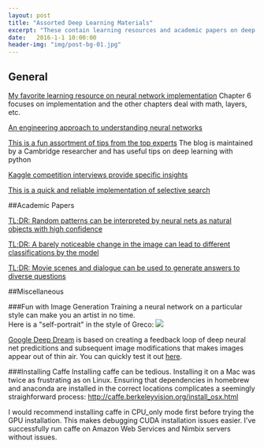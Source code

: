 ```yaml
---
layout: post
title: "Assorted Deep Learning Materials"
excerpt: "These contain learning resources and academic papers on deep learning"
date:   2016-1-1 10:00:00
header-img: "img/post-bg-01.jpg"
---
```


## General

[My favorite learning resource on neural network implementation](http://neuralnetworksanddeeplearning.com/chap6.html)
Chapter 6 focuses on implementation and the other chapters deal with math, layers, etc.

[An engineering approach to understanding neural networks](http://karpathy.github.io/neuralnets/)

[This is a fun assortment of tips from the top experts](http://www.marekrei.com/blog/26-things-i-learned-in-the-deep-learning-summer-school/)
The blog is maintained by a Cambridge researcher and has useful tips on deep learning with python

[Kaggle competition interviews provide specific insights](http://blog.kaggle.com/2012/11/01/deep-learning-how-i-did-it-merck-1st-place-interview)

[This is a quick and reliable implementation of selective search](https://github.com/AlpacaDB/selectivesearch)

##Academic Papers

[TL;DR: Random patterns can be interpreted by neural nets as natural objects with high confidence](http://arxiv.org/pdf/1412.1897v4.pdf)

[TL;DR: A barely noticeable change in the image can lead to different classifications by the model](http://arxiv.org/pdf/1312.6199v4.pdf)

[TL;DR: Movie scenes and dialogue can be used to generate answers to diverse questions](http://arxiv.org/pdf/1512.02902v1.pdf)


##Miscellaneous

###Fun with Image Generation
Training a neural network on a particular style can make you an artist in no time.  
Here is a "self-portrait" in the style of Greco:
![]({{DenisPeskov.github.io}}/img/Greco_DeepLearning_self.png)

[Google Deep Dream](https://github.com/google/deepdream) is based on creating a feedback loop of deep neural net predicitions and subsequent image modifications that makes images appear out of thin air.  You can quickly test it out [here](http://deepdreamgenerator.com/).



###Installing Caffe
Installing caffe can be tedious.  Installing it on a Mac was twice as frustrating as on Linux.  Ensuring that dependencies in homebrew and anaconda are installed in the correct locations complicates a seemingly straighforward process:
http://caffe.berkeleyvision.org/install_osx.html

I would recommend installing caffe in CPU_only mode first before trying the GPU installation.  This makes debugging CUDA installation issues easier.  I've successfully run caffe on Amazon Web Services and Nimbix servers without issues.
